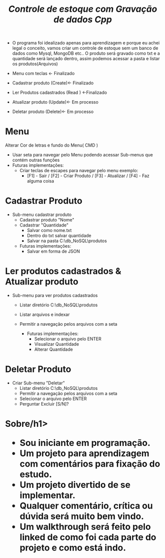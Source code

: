 *<h1 align="center">Controle de estoque com Gravação de dados Cpp</h1><br>*

* O programa foi idealizado apenas para aprendizagem e porque eu achei legal o conceito, vamos criar um controle de estoque sem um banco de dados como Mysql, MongoDB etc.. O produto será gravado como txt e a quantidade será lançado dentro, assim podemos acessar a pasta e listar os produtos(Arquivos)<br>

 * Menu com teclas                   <- Finalizado
 * Cadastrar produto         (Create)<- Finalizado
 * Ler Produtos cadastrados  (Read  ) <-Finalizado
 * Atualizar produto         (Update)<- Em processo
 * Deletar produto           (Delete)<- Em processo<br>

<h1>Menu</h1>

Alterar Cor de letras e fundo do Menu( CMD )
* Usar seta para navegar pelo Menu podendo acessar Sub-menus que contém outras funções<br>
* Futuras implementações:<br>
  * Criar teclas de escapes para navegar pelo menu exemplo:<br>
    * [F1] - Sair / [F2] - Criar Produto / [F3] - Atualizar / [F4] - Faz alguma coisa<br>

<h1>Cadastrar Produto</h1>

* Sub-menu cadastrar produto
  * Cadastrar produto "Nome"
  * Cadastrar "Quantidade"
    * Salvar como nome.txt
    * Dentro do txt salvar quantidade
    * Salvar na pasta C:\db_NoSQL\produtos
  * Futuras implementações:
    * Salvar em forma de JSON

<h1>Ler produtos cadastrados & Atualizar produto</h1>

* Sub-menu para ver produtos cadastrados
  * Listar diretório C:\db_NoSQL\produtos
  * Listar arquivos e indexar
  * Permitir a navegação pelos arquivos com a seta<br>
  
    * Futuras implementações:
      * Selecionar o arquivo pelo ENTER
      * Visualizar Quantidade
      * Alterar Quantidade

<h1>Deletar Produto</h1>

* Criar Sub-menu "Deletar"
  * Listar diretório C:\db_NoSQL\produtos
  * Permitir a navegação pelos arquivos com a seta
  * Selecionar o arquivo pelo ENTER
  * Perguntar Excluir [S/N]?
  
<h1>Sobre/h1>

* Sou iniciante em programação.
* Um projeto para aprendizagem com comentários para fixação do estudo.
* Um projeto divertido de se implementar.
* Qualquer comentário, crítica ou dúvida será muito bem vindo.
* Um walkthrough será feito pelo linked de como foi cada parte do projeto e como está indo.
